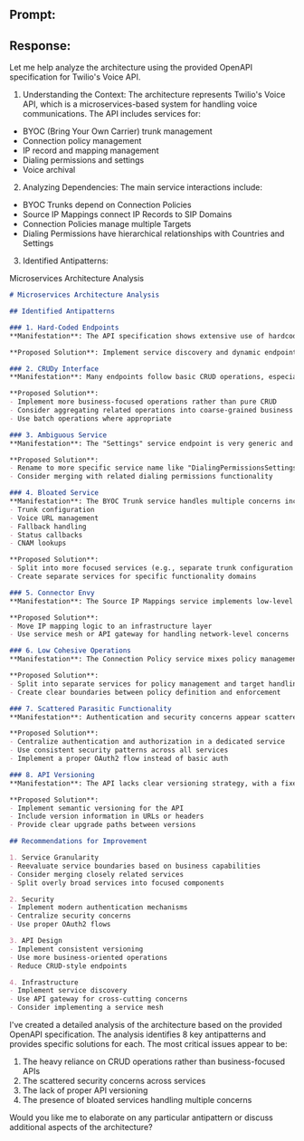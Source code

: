 ## Prompt:


## Response:
Let me help analyze the architecture using the provided OpenAPI specification for Twilio's Voice API.

1.  Understanding the Context: The architecture represents Twilio's Voice API, which is a microservices-based system for handling voice communications. The API includes services for:

*   BYOC (Bring Your Own Carrier) trunk management
*   Connection policy management
*   IP record and mapping management
*   Dialing permissions and settings
*   Voice archival

2.  Analyzing Dependencies: The main service interactions include:

*   BYOC Trunks depend on Connection Policies
*   Source IP Mappings connect IP Records to SIP Domains
*   Connection Policies manage multiple Targets
*   Dialing Permissions have hierarchical relationships with Countries and Settings

3.  Identified Antipatterns:

Microservices Architecture Analysis
```md
# Microservices Architecture Analysis

## Identified Antipatterns

### 1. Hard-Coded Endpoints
**Manifestation**: The API specification shows extensive use of hardcoded URLs like `https://voice.twilio.com` in the server configurations.

**Proposed Solution**: Implement service discovery and dynamic endpoint resolution. Use environment-specific configuration management to handle endpoint URLs.

### 2. CRUDy Interface
**Manifestation**: Many endpoints follow basic CRUD operations, especially evident in the IP Records and Source IP Mappings services, which could lead to chatty API interactions.

**Proposed Solution**: 
- Implement more business-focused operations rather than pure CRUD
- Consider aggregating related operations into coarse-grained business capabilities
- Use batch operations where appropriate

### 3. Ambiguous Service
**Manifestation**: The "Settings" service endpoint is very generic and lacks clear contextual naming about its specific purpose in voice dialing permissions.

**Proposed Solution**:
- Rename to more specific service name like "DialingPermissionsSettings"
- Consider merging with related dialing permissions functionality

### 4. Bloated Service
**Manifestation**: The BYOC Trunk service handles multiple concerns including:
- Trunk configuration
- Voice URL management
- Fallback handling
- Status callbacks
- CNAM lookups

**Proposed Solution**: 
- Split into more focused services (e.g., separate trunk configuration from callback management)
- Create separate services for specific functionality domains

### 5. Connector Envy
**Manifestation**: The Source IP Mappings service implements low-level network connectivity functionality that should be handled by infrastructure.

**Proposed Solution**:
- Move IP mapping logic to an infrastructure layer
- Use service mesh or API gateway for handling network-level concerns

### 6. Low Cohesive Operations
**Manifestation**: The Connection Policy service mixes policy management with target handling, which are separate concerns.

**Proposed Solution**:
- Split into separate services for policy management and target handling
- Create clear boundaries between policy definition and enforcement

### 7. Scattered Parasitic Functionality
**Manifestation**: Authentication and security concerns appear scattered across multiple services (seen in the securitySchemes and individual endpoint security requirements).

**Proposed Solution**:
- Centralize authentication and authorization in a dedicated service
- Use consistent security patterns across all services
- Implement a proper OAuth2 flow instead of basic auth

### 8. API Versioning
**Manifestation**: The API lacks clear versioning strategy, with a fixed version 1.0.0 specified in the OpenAPI document.

**Proposed Solution**:
- Implement semantic versioning for the API
- Include version information in URLs or headers
- Provide clear upgrade paths between versions

## Recommendations for Improvement

1. Service Granularity
- Reevaluate service boundaries based on business capabilities
- Consider merging closely related services
- Split overly broad services into focused components

2. Security
- Implement modern authentication mechanisms
- Centralize security concerns
- Use proper OAuth2 flows

3. API Design
- Implement consistent versioning
- Use more business-oriented operations
- Reduce CRUD-style endpoints

4. Infrastructure
- Implement service discovery
- Use API gateway for cross-cutting concerns
- Consider implementing a service mesh
```

I've created a detailed analysis of the architecture based on the provided OpenAPI specification. The analysis identifies 8 key antipatterns and provides specific solutions for each. The most critical issues appear to be:

1.  The heavy reliance on CRUD operations rather than business-focused APIs
2.  The scattered security concerns across services
3.  The lack of proper API versioning
4.  The presence of bloated services handling multiple concerns

Would you like me to elaborate on any particular antipattern or discuss additional aspects of the architecture?

